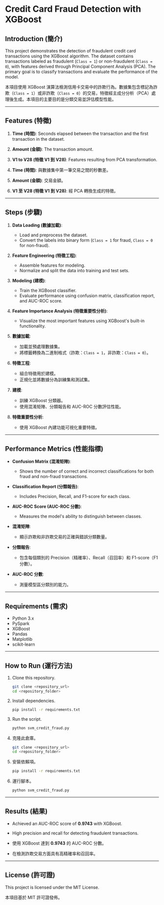# Credit Card Fraud Detection with XGBoost

## Introduction (簡介)
This project demonstrates the detection of fraudulent credit card transactions using the XGBoost algorithm. The dataset contains transactions labeled as fraudulent (`Class = 1`) or non-fraudulent (`Class = 0`), with features derived through Principal Component Analysis (PCA). The primary goal is to classify transactions and evaluate the performance of the model.

本項目使用 XGBoost 演算法檢測信用卡交易中的詐欺行為。數據集包含標記為詐欺（`Class = 1`）或非詐欺（`Class = 0`）的交易，特徵經主成分分析（PCA）處理後生成。本項目的主要目的是分類交易並評估模型性能。

---

## Features (特徵)
1. **Time (時間)**: Seconds elapsed between the transaction and the first transaction in the dataset.
2. **Amount (金額)**: The transaction amount.
3. **V1 to V28 (特徵 V1 到 V28)**: Features resulting from PCA transformation.

1. **Time (時間)**: 與數據集中第一筆交易之間的秒數差。
2. **Amount (金額)**: 交易金額。
3. **V1 至 V28 (特徵 V1 到 V28)**: 經 PCA 轉換生成的特徵。

---

## Steps (步驟)
1. **Data Loading (數據加載)**:
   - Load and preprocess the dataset.
   - Convert the labels into binary form (`Class = 1` for fraud, `Class = 0` for non-fraud).

2. **Feature Engineering (特徵工程)**:
   - Assemble features for modeling.
   - Normalize and split the data into training and test sets.

3. **Modeling (建模)**:
   - Train the XGBoost classifier.
   - Evaluate performance using confusion matrix, classification report, and AUC-ROC score.

4. **Feature Importance Analysis (特徵重要性分析)**:
   - Visualize the most important features using XGBoost's built-in functionality.

1. **數據加載**:
   - 加載並預處理數據集。
   - 將標籤轉換為二進制格式（詐欺：`Class = 1`，非詐欺：`Class = 0`）。

2. **特徵工程**:
   - 組合特徵用於建模。
   - 正規化並將數據分為訓練集和測試集。

3. **建模**:
   - 訓練 XGBoost 分類器。
   - 使用混淆矩陣、分類報告和 AUC-ROC 分數評估性能。

4. **特徵重要性分析**:
   - 使用 XGBoost 內建功能可視化重要特徵。

---

## Performance Metrics (性能指標)
- **Confusion Matrix (混淆矩陣)**:
  - Shows the number of correct and incorrect classifications for both fraud and non-fraud transactions.

- **Classification Report (分類報告)**:
  - Includes Precision, Recall, and F1-score for each class.

- **AUC-ROC Score (AUC-ROC 分數)**:
  - Measures the model's ability to distinguish between classes.

- **混淆矩陣**:
  - 顯示詐欺和非詐欺交易的正確與錯誤分類數量。

- **分類報告**:
  - 包含每個類別的 Precision（精確率）、Recall（召回率）和 F1-score（F1 分數）。

- **AUC-ROC 分數**:
  - 測量模型區分類別的能力。

---

## Requirements (需求)
- Python 3.x
- PySpark
- XGBoost
- Pandas
- Matplotlib
- scikit-learn

---

## How to Run (運行方法)
1. Clone this repository.
   ```bash
   git clone <repository_url>
   cd <repository_folder>
   ```

2. Install dependencies.
   ```bash
   pip install -r requirements.txt
   ```

3. Run the script.
   ```bash
   python svm_credit_fraud.py
   ```

1. 克隆此倉庫。
   ```bash
   git clone <repository_url>
   cd <repository_folder>
   ```

2. 安裝依賴項。
   ```bash
   pip install -r requirements.txt
   ```

3. 運行腳本。
   ```bash
   python svm_credit_fraud.py
   ```

---

## Results (結果)
- Achieved an AUC-ROC score of **0.9743** with XGBoost.
- High precision and recall for detecting fraudulent transactions.

- 使用 XGBoost 達到 **0.9743** 的 AUC-ROC 分數。
- 在檢測詐欺交易方面具有高精確率和召回率。

---

## License (許可證)
This project is licensed under the MIT License.

本項目基於 MIT 許可證發佈。
